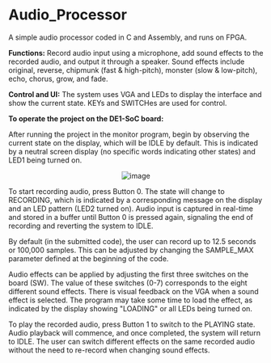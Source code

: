 # Audio_Processor
A simple audio processor coded in C and Assembly, and runs on FPGA.

**Functions:** Record audio input using a microphone, add sound effects to the recorded audio, and output it through a speaker. Sound effects include original, reverse, chipmunk (fast & high-pitch), monster (slow & low-pitch), echo, chorus, grow, and fade.

**Control and UI:** The system uses VGA and LEDs to display the interface and show the current state. KEYs and SWITCHes are used for control.

**To operate the project on the DE1-SoC board:**

After running the project in the monitor program, begin by observing the current state on the display, which will be IDLE by default. This is indicated by a neutral screen display (no specific words indicating other states) and LED1 being turned on.

<p align="center">
  <img src="https://github.com/user-attachments/assets/6d23faa3-067c-4c1c-b189-0d95a392c718" alt="image"/>
</p>


To start recording audio, press Button 0. The state will change to RECORDING, which is indicated by a corresponding message on the display and an LED pattern (LED2 turned on). Audio input is captured in real-time and stored in a buffer until Button 0 is pressed again, signaling the end of recording and reverting the system to IDLE. 

By default (in the submitted code), the user can record up to 12.5 seconds or 100,000 samples. This can be adjusted by changing the SAMPLE_MAX parameter defined at the beginning of the code.

Audio effects can be applied by adjusting the first three switches on the board (SW). The value of these switches (0-7) corresponds to the eight different sound effects. There is visual feedback on the VGA when a sound effect is selected. The program may take some time to load the effect, as indicated by the display showing "LOADING" or all LEDs being turned on.

To play the recorded audio, press Button 1 to switch to the PLAYING state. Audio playback will commence, and once completed, the system will return to IDLE. The user can switch different effects on the same recorded audio without the need to re-record when changing sound effects.
